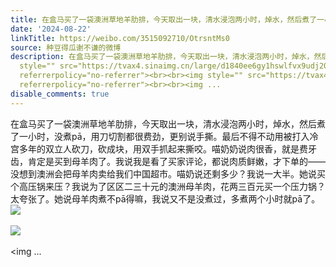 ```yaml
---
title: 在盒马买了一袋澳洲草地羊肋排，今天取出一块，清水浸泡两小时，焯水，然后煮了一小时，没煮pā，用刀切割都很费劲，更别说手撕。最后不得不动用被打入冷宫多年...
date: '2024-08-22'
linkTitle: https://weibo.com/3515092710/OtrsntMs0
source: 种豆得瓜谢不谦的微博
description: 在盒马买了一袋澳洲草地羊肋排，今天取出一块，清水浸泡两小时，焯水，然后煮了一小时，没煮pā，用刀切割都很费劲，更别说手撕。最后不得不动用被打入冷宫多年的双立人砍刀，砍成块，用双手抓起来撕咬。喵奶奶说肉很香，就是费牙齿，肯定是买到母羊肉了。我说我是看了买家评论，都说肉质鲜嫩，才下单的——没想到澳洲会把母羊肉卖给我们中国超市。喵奶说还剩多少？我说一大半。她说买个高压锅来压？我说为了区区二三十元的澳洲母羊肉，花两三百元买一个压力锅？太夸张了。她说母羊肉煮不pā得嘛，我说又不是没煮过，多煮两个小时就pā了。<img
  style="" src="https://tvax4.sinaimg.cn/large/d1840ee6gy1hswlfvx9udj20xw230gzu.jpg"
  referrerpolicy="no-referrer"><br><br><img style="" src="https://tvax4.sinaimg.cn/large/d1840ee6gy1hswlh190gjj20xw230to4.jpg"
  referrerpolicy="no-referrer"><br><br><img ...
disable_comments: true
---
```

在盒马买了一袋澳洲草地羊肋排，今天取出一块，清水浸泡两小时，焯水，然后煮了一小时，没煮pā，用刀切割都很费劲，更别说手撕。最后不得不动用被打入冷宫多年的双立人砍刀，砍成块，用双手抓起来撕咬。喵奶奶说肉很香，就是费牙齿，肯定是买到母羊肉了。我说我是看了买家评论，都说肉质鲜嫩，才下单的——没想到澳洲会把母羊肉卖给我们中国超市。喵奶说还剩多少？我说一大半。她说买个高压锅来压？我说为了区区二三十元的澳洲母羊肉，花两三百元买一个压力锅？太夸张了。她说母羊肉煮不pā得嘛，我说又不是没煮过，多煮两个小时就pā了。<img style="" src="https://tvax4.sinaimg.cn/large/d1840ee6gy1hswlfvx9udj20xw230gzu.jpg" referrerpolicy="no-referrer"><br><br><img style="" src="https://tvax4.sinaimg.cn/large/d1840ee6gy1hswlh190gjj20xw230to4.jpg" referrerpolicy="no-referrer"><br><br><img ...